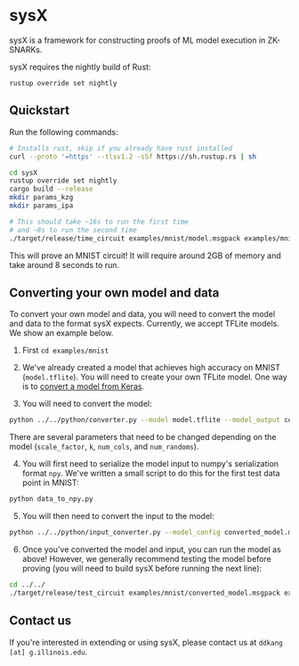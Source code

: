 # sysX

sysX is a framework for constructing proofs of ML model execution in ZK-SNARKs.

sysX requires the nightly build of Rust:

```
rustup override set nightly
```

## Quickstart

Run the following commands:

```sh
# Installs rust, skip if you already have rust installed
curl --proto '=https' --tlsv1.2 -sSf https://sh.rustup.rs | sh

cd sysX
rustup override set nightly
cargo build --release
mkdir params_kzg
mkdir params_ipa

# This should take ~16s to run the first time
# and ~8s to run the second time
./target/release/time_circuit examples/mnist/model.msgpack examples/mnist/inp.msgpack kzg
```

This will prove an MNIST circuit! It will require around 2GB of memory and take
around 8 seconds to run.



## Converting your own model and data

To convert your own model and data, you will need to convert the model and data to the format sysX
expects. Currently, we accept TFLite models. We show an example below.

1. First `cd examples/mnist`

2. We've already created a model that achieves high accuracy on MNIST (`model.tflite`). You will
   need to create your own TFLite model. One way is to [convert a model from Keras](https://stackoverflow.com/questions/53256877/how-to-convert-kerash5-file-to-a-tflite-file).

3. You will need to convert the model:
```bash
python ../../python/converter.py --model model.tflite --model_output converted_model.msgpack --config_output config.msgpack --scale_factor 512 --k 17 --num_cols 10 --num_randoms 1024
```

There are several parameters that need to be changed depending on the model (`scale_factor`, `k`,
`num_cols`, and `num_randoms`).

4. You will first need to serialize the model input to numpy's serialization format `npy`. We've
   written a small script to do this for the first test data point in MNIST:
```bash
python data_to_npy.py
```

5. You will then need to convert the input to the model:
```bash
python ../../python/input_converter.py --model_config converted_model.msgpack --inputs 7.npy --output example_inp.msgpack
```

6. Once you've converted the model and input, you can run the model as above! However, we generally
   recommend testing the model before proving (you will need to build sysX before running the next
   line):
```bash
cd ../../
./target/release/test_circuit examples/mnist/converted_model.msgpack examples/mnist/example_inp.msgpack
```


## Contact us

If you're interested in extending or using sysX, please contact us at `ddkang
[at] g.illinois.edu`.
